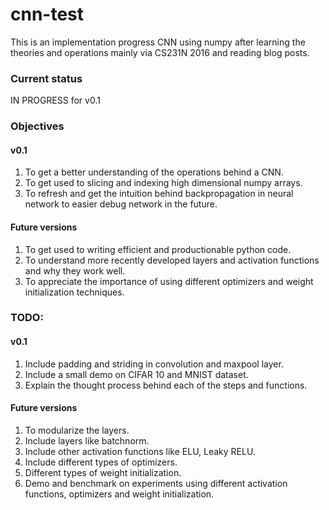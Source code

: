 # cnn-test
This is an implementation progress CNN using numpy after learning the theories and operations mainly via CS231N 2016 and reading blog posts. 

### Current status
IN PROGRESS for v0.1

### Objectives
#### v0.1
1. To get a better understanding of the operations behind a CNN.
2. To get used to slicing and indexing high dimensional numpy arrays.
3. To refresh and get the intuition behind backpropagation in neural network to easier debug network in the future.
#### Future versions
1. To get used to writing efficient and productionable python code.
2. To understand more recently developed layers and activation functions and why they work well.
3. To appreciate the importance of using different optimizers and weight initialization techniques.

### TODO:
#### v0.1
1. Include padding and striding in convolution and maxpool layer.
2. Include a small demo on CIFAR 10 and MNIST dataset.
3. Explain the thought process behind each of the steps and functions.
#### Future versions
1. To modularize the layers.
2. Include layers like batchnorm.
3. Include other activation functions like ELU, Leaky RELU.
4. Include different types of optimizers.
5. Different types of weight initialization.
6. Demo and benchmark on experiments using different activation functions, optimizers and weight initialization.
